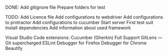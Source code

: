 DONE:
Add gitignore file
Prepare folders for test 

TODO:
Add Licence file 
Add configurations to webdriver 
Add configurations to protractor 
Add configurations to cucumber
Start server 
First test suit 
Install dependencies 
Add information about used framework 

Visual Studio Code extensions:
Cucumber (Gherkin) Full Support
GitLens — Git supercharged
ESLint
Debugger for Firefox
Debugger for Chrome
Beautify